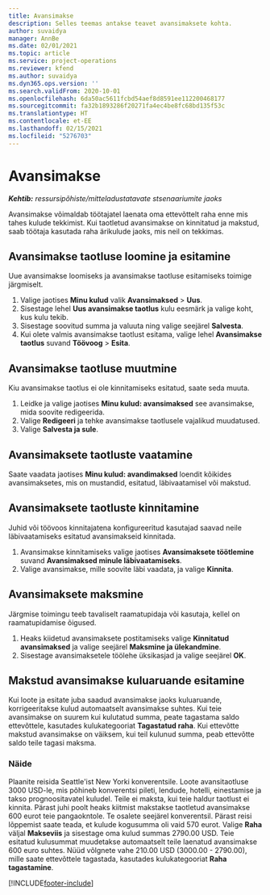 ```yaml
---
title: Avansimakse
description: Selles teemas antakse teavet avansimaksete kohta.
author: suvaidya
manager: AnnBe
ms.date: 02/01/2021
ms.topic: article
ms.service: project-operations
ms.reviewer: kfend
ms.author: suvaidya
ms.dyn365.ops.version: ''
ms.search.validFrom: 2020-10-01
ms.openlocfilehash: 6da50ac5611fcbd54aef8d8591ee112200468177
ms.sourcegitcommit: fa32b1893286f20271fa4ec4be8fc68bd135f53c
ms.translationtype: HT
ms.contentlocale: et-EE
ms.lasthandoff: 02/15/2021
ms.locfileid: "5276703"
---
```

# <a name="cash-advance"></a>Avansimakse

_**Kehtib:** ressursipõhiste/mitteladustatavate stsenaariumite jaoks_

Avansimakse võimaldab töötajatel laenata oma ettevõttelt raha enne mis tahes kulude tekkimist. Kui taotletud avansimakse on kinnitatud ja makstud, saab töötaja kasutada raha ärikulude jaoks, mis neil on tekkimas. 

## <a name="create-and-submit-a-cash-advance-request"></a>Avansimakse taotluse loomine ja esitamine
Uue avansimakse loomiseks ja avansimakse taotluse esitamiseks toimige järgmiselt. 

1. Valige jaotises **Minu kulud** valik **Avansimaksed** > **Uus**. 
2. Sisestage lehel **Uus avansimakse taotlus** kulu eesmärk ja valige koht, kus kulu tekib.
3. Sisestage soovitud summa ja valuuta ning valige seejärel **Salvesta**. 
4. Kui olete valmis avansimakse taotlust esitama, valige lehel **Avansimakse taotlus** suvand **Töövoog** > **Esita**.

## <a name="modify-a-cash-advance-request"></a>Avansimakse taotluse muutmine

Kiu avansimakse taotlus ei ole kinnitamiseks esitatud, saate seda muuta.

1. Leidke ja valige jaotises **Minu kulud: avansimaksed** see avansimakse, mida soovite redigeerida.
2. Valige **Redigeeri** ja tehke avansimakse taotlusele vajalikud muudatused. 
3. Valige **Salvesta ja sule**.


## <a name="view-cash-advance-requests"></a>Avansimaksete taotluste vaatamine
Saate vaadata jaotises **Minu kulud: avandimaksed** loendit kõikides avansimaksetes, mis on mustandid, esitatud, läbivaatamisel või makstud. 

## <a name="approve-cash-advance-requests"></a>Avansimaksete taotluste kinnitamine

Juhid või töövoos kinnitajatena konfigureeritud kasutajad saavad neile läbivaatamiseks esitatud avansimakseid kinnitada. 

1. Avansimakse kinnitamiseks valige jaotises **Avansimaksete töötlemine** suvand **Avansimaksed minule läbivaatamiseks**.
2. Valige avansimakse, mille soovite läbi vaadata, ja valige **Kinnita**.  

## <a name="pay-cash-advances"></a>Avansimaksete maksmine 
Järgmise toimingu teeb tavaliselt raamatupidaja või kasutaja, kellel on raamatupidamise õigused.

1. Heaks kiidetud avansimaksete postitamiseks valige **Kinnitatud avansimaksed** ja valige seejärel **Maksmine ja ülekandmine**.  
2. Sisestage avansimaksetele töölehe üksikasjad ja valige seejärel **OK**. 

## <a name="submit-an-expense-report-against-a-paid-cash-advance"></a>Makstud avansimakse kuluaruande esitamine 

Kui loote ja esitate juba saadud avansimakse jaoks kuluaruande, korrigeeritakse kulud automaatselt avansimakse suhtes. Kui teie avansimakse on suurem kui kulutatud summa, peate tagastama saldo ettevõttele, kasutades kulukategooriat **Tagastatud raha**. Kui ettevõtte makstud avansimakse on väiksem, kui teil kulunud summa, peab ettevõtte saldo teile tagasi maksma. 

### <a name="example"></a>Näide
Plaanite reisida Seattle'ist New Yorki konverentsile. Loote avansitaotluse 3000 USD-le, mis põhineb konverentsi pileti, lendude, hotelli, einestamise ja takso prognoositavatel kuludel. Teile ei maksta, kui teie haldur taotlust ei kinnita. Pärast juhi poolt heaks kiitmist makstakse taotletud avansimakse 600 eurot teie pangaokntole. Te osalete seejärel konverentsil. Pärast reisi lõppemist saate teada, et kulude kogusumma oli vaid 570 eurot. Valige **Raha** väljal **Makseviis** ja sisestage oma kulud summas 2790.00 USD. Teie esitatud kulusummat muudetakse automaatselt teile laenatud avansimakse 600 euro suhtes. Nüüd võlgnete vahe 210.00 USD (3000.00 - 2790.00), mille saate ettevõttele tagastada, kasutades kulukategooriat **Raha tagastamine**.



[!INCLUDE[footer-include](../includes/footer-banner.md)]